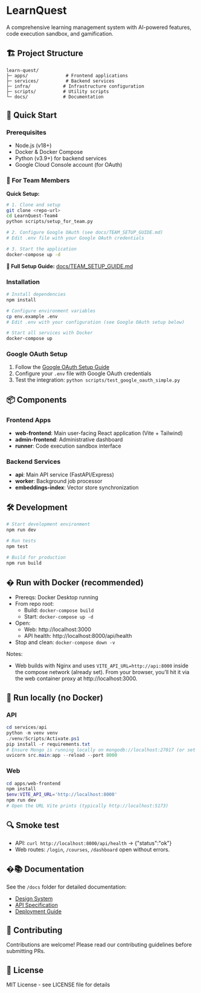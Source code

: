 # LearnQuest

A comprehensive learning management system with AI-powered features, code execution sandbox, and gamification.

## 🏗️ Project Structure

```
learn-quest/
├─ apps/              # Frontend applications
├─ services/          # Backend services
├─ infra/            # Infrastructure configuration
├─ scripts/          # Utility scripts
└─ docs/             # Documentation
```

## 🚀 Quick Start

### Prerequisites

- Node.js (v18+)
- Docker & Docker Compose
- Python (v3.9+) for backend services
- Google Cloud Console account (for OAuth)

### 👥 For Team Members

**Quick Setup:**
```bash
# 1. Clone and setup
git clone <repo-url>
cd LearnQuest-Team4
python scripts/setup_for_team.py

# 2. Configure Google OAuth (see docs/TEAM_SETUP_GUIDE.md)
# Edit .env file with your Google OAuth credentials

# 3. Start the application
docker-compose up -d
```

**📖 Full Setup Guide:** [docs/TEAM_SETUP_GUIDE.md](docs/TEAM_SETUP_GUIDE.md)

### Installation

```bash
# Install dependencies
npm install

# Configure environment variables
cp env.example .env
# Edit .env with your configuration (see Google OAuth setup below)

# Start all services with Docker
docker-compose up
```

### Google OAuth Setup

1. Follow the [Google OAuth Setup Guide](docs/GOOGLE_OAUTH_SETUP.md)
2. Configure your `.env` file with Google OAuth credentials
3. Test the integration: `python scripts/test_google_oauth_simple.py`

## 📦 Components

### Frontend Apps
- **web-frontend**: Main user-facing React application (Vite + Tailwind)
- **admin-frontend**: Administrative dashboard
- **runner**: Code execution sandbox interface

### Backend Services
- **api**: Main API service (FastAPI/Express)
- **worker**: Background job processor
- **embeddings-index**: Vector store synchronization

## 🛠️ Development

```bash
# Start development environment
npm run dev

# Run tests
npm test

# Build for production
npm run build
```

## � Run with Docker (recommended)

- Prereqs: Docker Desktop running
- From repo root:
	- Build: `docker-compose build`
	- Start: `docker-compose up -d`
- Open:
	- Web: http://localhost:3000
	- API health: http://localhost:8000/api/health
- Stop and clean: `docker-compose down -v`

Notes:
- Web builds with Nginx and uses `VITE_API_URL=http://api:8000` inside the compose network (already set). From your browser, you’ll hit it via the web container proxy at http://localhost:3000.

## 🧪 Run locally (no Docker)

### API
```powershell
cd services/api
python -m venv venv
./venv/Scripts/Activate.ps1
pip install -r requirements.txt
# Ensure Mongo is running locally on mongodb://localhost:27017 (or set MONGO_URL/MONGO_DB)
uvicorn src.main:app --reload --port 8000
```

### Web
```powershell
cd apps/web-frontend
npm install
$env:VITE_API_URL='http://localhost:8000'
npm run dev
# Open the URL Vite prints (typically http://localhost:5173)
```

## 🔍 Smoke test

- API: `curl http://localhost:8000/api/health` → {"status":"ok"}
- Web routes: `/login`, `/courses`, `/dashboard` open without errors.

## �📚 Documentation

See the `/docs` folder for detailed documentation:
- [Design System](./docs/design-system.md)
- [API Specification](./docs/api-spec.md)
- [Deployment Guide](./docs/deployment.md)

## 🤝 Contributing

Contributions are welcome! Please read our contributing guidelines before submitting PRs.

## 📄 License

MIT License - see LICENSE file for details
